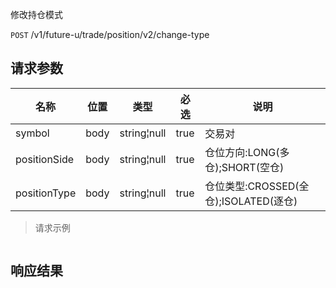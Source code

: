 修改持仓模式

`POST` /v1/future-u/trade/position/v2/change-type

## 请求参数

| 名称           | 位置   | 类型          | 必选   | 说明                            |
|--------------|------|-------------|------|-------------------------------|
| symbol       | body | string¦null | true | 交易对                           |
| positionSide | body | string¦null | true | 仓位方向:LONG(多仓);SHORT(空仓)       |
| positionType | body | string¦null | true | 仓位类型:CROSSED(全仓);ISOLATED(逐仓) |

> 请求示例

```shell

```

## 响应结果

```json

```

